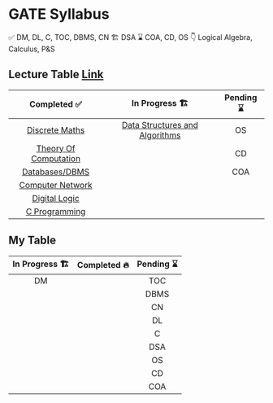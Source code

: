 # GATE Syllabus

:white_check_mark:  DM, DL, C, TOC, DBMS, CN
:building_construction: DSA
:hourglass:     COA, CD, OS
:point_down:    Logical Algebra, Calculus, P&S

## Lecture Table [Link](https://linktr.ee/amitkhurana.gatecse 'Amit Khurana')

|Completed :white_check_mark:                             |In Progress  :building_construction:   |Pending    :hourglass: |
| :------------------------------------:| :----:|:------------------------------:|
|[Discrete Maths][DM_YT_LINK]          |[Data Structures and Algorithms][DSA_YT_LINK]    |OS
|[Theory Of Computation][TOC_YT_LINK]   |       |CD
|[Databases/DBMS][DBMS_YT_LINK]         |       |COA
|[Computer Network][CN_YT_LINK]
|[Digital Logic][DL_YT_LINK]
|[C Programming][C_YT_LINK]

## My Table

|In Progress :building_construction: |Completed :fire:  | Pending     :hourglass: |
|:----------:|:---------:|:--------:|
|    DM      |           |    TOC   |
|            |           |    DBMS  |
|            |           |    CN    |
|            |           |    DL    |
|            |           |    C     |
|            |           |    DSA   |
|            |           |    OS    |
|            |           |    CD    |
|            |           |    COA   |

[DM_YT_LINK]:      https://www.youtube.com/watch?v=bfAYYLamQPQ&list=PLC36xJgs4dxEYmhzVBW7nBdftFZ4xmiF1
[TOC_YT_LINK]:     https://www.youtube.com/watch?v=5Hp0jrSkbGE&list=PLC36xJgs4dxGvebewU4z2CZYo-8nB93E7
[DBMS_YT_LINK]:    https://www.youtube.com/watch?v=k7Y5SibZhqw&list=PLC36xJgs4dxGcz7nZaxGxxmbJrcgDXhFk
[CN_YT_LINK]:      https://www.youtube.com/watch?v=H4ystojVBak&list=PLC36xJgs4dxHT-TxTy3U1slr5RaBJGaLd
[DL_YT_LINK]:      https://www.youtube.com/watch?v=elqrlY0L0ds&list=PLC36xJgs4dxEErKQZ7xFxat8oh4OepU34
[C_YT_LINK]:       https://www.youtube.com/watch?v=U9dv2wvZ2UI&list=PLC36xJgs4dxG-IqARhc23jYTDMYt7yvZP
[DSA_YT_LINK]:     https://www.youtube.com/watch?v=dBe1EnUpBaA&list=PLC36xJgs4dxFCQVvjMrrjcY3XrcMm2GHy
